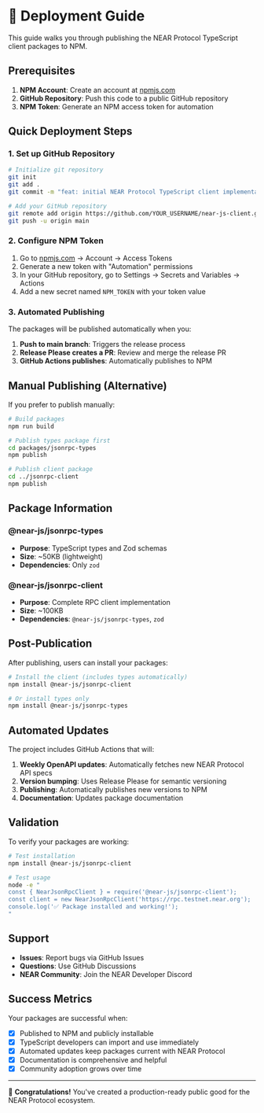 # 🚀 Deployment Guide

This guide walks you through publishing the NEAR Protocol TypeScript client packages to NPM.

## Prerequisites

1. **NPM Account**: Create an account at [npmjs.com](https://npmjs.com)
2. **GitHub Repository**: Push this code to a public GitHub repository
3. **NPM Token**: Generate an NPM access token for automation

## Quick Deployment Steps

### 1. Set up GitHub Repository

```bash
# Initialize git repository
git init
git add .
git commit -m "feat: initial NEAR Protocol TypeScript client implementation"

# Add your GitHub repository
git remote add origin https://github.com/YOUR_USERNAME/near-js-client.git
git push -u origin main
```

### 2. Configure NPM Token

1. Go to [npmjs.com](https://npmjs.com) → Account → Access Tokens
2. Generate a new token with "Automation" permissions
3. In your GitHub repository, go to Settings → Secrets and Variables → Actions
4. Add a new secret named `NPM_TOKEN` with your token value

### 3. Automated Publishing

The packages will be published automatically when you:

1. **Push to main branch**: Triggers the release process
2. **Release Please creates a PR**: Review and merge the release PR
3. **GitHub Actions publishes**: Automatically publishes to NPM

## Manual Publishing (Alternative)

If you prefer to publish manually:

```bash
# Build packages
npm run build

# Publish types package first
cd packages/jsonrpc-types
npm publish

# Publish client package
cd ../jsonrpc-client
npm publish
```

## Package Information

### @near-js/jsonrpc-types
- **Purpose**: TypeScript types and Zod schemas
- **Size**: ~50KB (lightweight)
- **Dependencies**: Only `zod`

### @near-js/jsonrpc-client
- **Purpose**: Complete RPC client implementation
- **Size**: ~100KB
- **Dependencies**: `@near-js/jsonrpc-types`, `zod`

## Post-Publication

After publishing, users can install your packages:

```bash
# Install the client (includes types automatically)
npm install @near-js/jsonrpc-client

# Or install types only
npm install @near-js/jsonrpc-types
```

## Automated Updates

The project includes GitHub Actions that will:

1. **Weekly OpenAPI updates**: Automatically fetches new NEAR Protocol API specs
2. **Version bumping**: Uses Release Please for semantic versioning
3. **Publishing**: Automatically publishes new versions to NPM
4. **Documentation**: Updates package documentation

## Validation

To verify your packages are working:

```bash
# Test installation
npm install @near-js/jsonrpc-client

# Test usage
node -e "
const { NearJsonRpcClient } = require('@near-js/jsonrpc-client');
const client = new NearJsonRpcClient('https://rpc.testnet.near.org');
console.log('✅ Package installed and working!');
"
```

## Support

- **Issues**: Report bugs via GitHub Issues
- **Questions**: Use GitHub Discussions
- **NEAR Community**: Join the NEAR Developer Discord

## Success Metrics

Your packages are successful when:
- [x] Published to NPM and publicly installable
- [x] TypeScript developers can import and use immediately
- [x] Automated updates keep packages current with NEAR Protocol
- [x] Documentation is comprehensive and helpful
- [x] Community adoption grows over time

---

🎉 **Congratulations!** You've created a production-ready public good for the NEAR Protocol ecosystem.